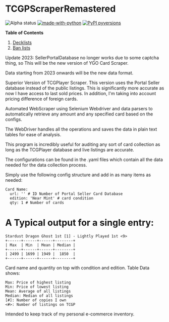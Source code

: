 # TCGPScraperRemastered

 ![Alpha status](https://img.shields.io/badge/Project%20status-Alpha-red.svg)
 [![made-with-python](https://img.shields.io/badge/Made%20with-Python-1f425f.svg)](https://www.python.org/)
 [![PyPI pyversions](https://camo.githubusercontent.com/fd8c489427511a31795637b3168c0d06532f4483/68747470733a2f2f696d672e736869656c64732e696f2f707970692f707976657273696f6e732f77696b6970656469612d6170692e7376673f7374796c653d666c6174)](https://pypi.python.org/pypi/ansicolortags/)

**Table of Contents**

1. [Decklists](RemasteredDeckLists/decklists.md)
2. [Ban lists](RemasteredDeckLists/banlists.md)

Update 2023: SellerPortalDatabase no longer works due to some captcha thing, so This will be the new version of YGO Card Scraper.

Data starting from 2023 onwards will be the new data format. 

Superior Version of TCGPlayer Scraper. This version uses the Portal Seller database instead of the public listings. This is significantly more accurate as now I have access to last sold prices. In addition, I'm taking into account pricing difference of foreign cards. 

Automated WebScraper using Selenium Webdriver and data parsers to automatically retrieve any amount and any specified card based on the configs.

The WebDriver handles all the operations and saves the data in plain text tables for ease of analysis.

This program is incredibly useful for auditing any sort of card collection as long as the TCGPlayer database and live listings are accurate.

The configurations can be found in the .yaml files which contain all the data needed for the data collection process.

Simply use the following config structure and add in as many items as needed:

```
Card Name:
  url: '' # ID Number of Portal Seller Card Database 
  edition: 'Near Mint' # card condition
  qty: 1 # Number of cards 
```

# A Typical output for a single entry:

```
Stardust Dragon Ghost 1st [1] - Lightly Played 1st <9>
+------+------+------+--------+
| Max  | Min  | Mean | Median |
+------+------+------+--------+
| 2499 | 1699 | 1949 |  1850  |
+------+------+------+--------+
```

Card name and quantity on top with condition and edition.
Table Data shows:
```
Max: Price of highest listing
Min: Price of lowest listing
Mean: Average of all listings
Median: Median of all listings
[#]: Number of copies I own
<#>: Number of listings on TCGP
```
Intended to keep track of my personal e-commerce inventory.
